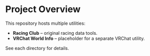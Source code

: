 # Project Overview

This repository hosts multiple utilities:

* **Racing Club** – original racing data tools.
* **VRChat World Info** – placeholder for a separate VRChat utility.

See each directory for details.
